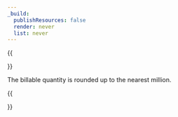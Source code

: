 ```yaml
---
_build:
  publishResources: false
  render: never
  list: never
---
```


{{<Aside type="note">}}

The billable quantity is rounded up to the nearest million.

{{</Aside>}}